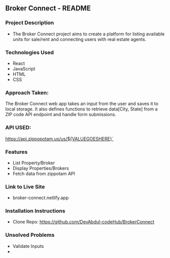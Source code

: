 ## Broker Connect - README

### Project Description

- The Broker Connect project aims to create a platform for listing available units for sale/rent and connecting users with real estate agents.

### Technologies Used

- React
- JavaScript
- HTML
- CSS

### Approach Taken:

The Broker Connect web app takes an input from the user and saves it to local storage. It also defines functions to retrieve data[City, State] from a ZIP code API endpoint and handle form submissions.

### API USED:

https://api.zippopotam.us/us/${VALUEGOESHERE}`

### Features

- List Property/Broker
- Display Properties/Brokers
- Fetch data from zippotam API

### Link to Live Site

- broker-connect.netlify.app

### Installation Instructions

- Clone Repo: https://github.com/DevAbdul-codeHub/BrokerConnect

### Unsolved Problems

- Validate Inputs
-
